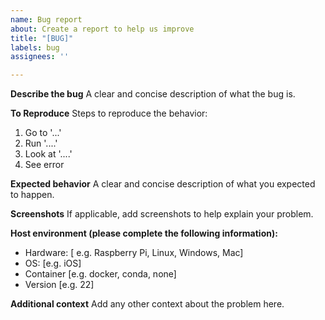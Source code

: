 ```yaml
---
name: Bug report
about: Create a report to help us improve
title: "[BUG]"
labels: bug
assignees: ''

---
```


**Describe the bug**
A clear and concise description of what the bug is.

**To Reproduce**
Steps to reproduce the behavior:
1. Go to '...'
2. Run '....'
3. Look at  '....'
4. See error

**Expected behavior**
A clear and concise description of what you expected to happen.

**Screenshots**
If applicable, add screenshots to help explain your problem.

**Host environment (please complete the following information):**
 - Hardware: [ e.g. Raspberry Pi, Linux, Windows, Mac]
 - OS: [e.g. iOS]
 - Container [e.g. docker, conda, none]
 - Version [e.g. 22]

**Additional context**
Add any other context about the problem here.
